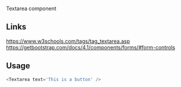 Textarea component

## Links

https://www.w3schools.com/tags/tag_textarea.asp
https://getbootstrap.com/docs/4.1/components/forms/#form-controls

## Usage

```javascript
<Textarea text='This is a button' />
```
